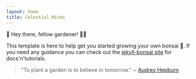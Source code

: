 ```yaml
---
layout: home
title: Celestial Minds
---
```


👋 Hey there, fellow gardener! 🧑‍🌾

This template is here to help get you started growing your own bonsai 🎋. If you need any guidance you can check out the [jekyll-bonsai site](https://manunamz.github.io/jekyll-bonsai/) for docs'n'tutorials.

> "To plant a garden is to believe in tomorrow."
> ~ [Audrey Hepburn](https://www.quotemaster.org/qe8781dcbc5436133ad1f7c7f51524481)


